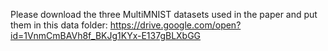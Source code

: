 Please download the three MultiMNIST datasets used in the paper and put them in this data folder:
https://drive.google.com/open?id=1VnmCmBAVh8f_BKJg1KYx-E137gBLXbGG
